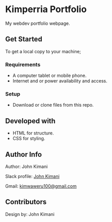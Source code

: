 # Kimperria Portfolio 

My webdev portfolio webpage. 

## Get Started
To get a local copy to your machine;

### Requirements
* A computer tablet or mobile phone.
* Internet and or power availability and access.

### Setup
* Download or clone files from this repo.

## Developed with
* HTML for structure.
* CSS for styling.


## Author Info
Author: John Kimani

Slack profile: [John Kimani](https://app.slack.com/client/T0101L740P4/C010GLANY3A)

Gmail: kimwaweru100@gmail.com


## Contributors
Design by: John Kimani